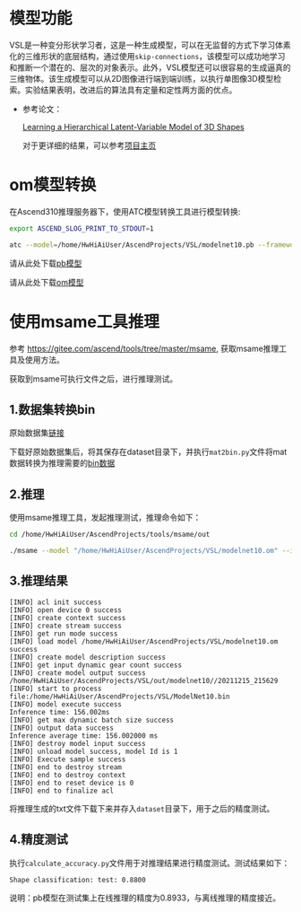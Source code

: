 # 模型功能

VSL是一种变分形状学习者，这是一种生成模型，可以在无监督的方式下学习体素化的三维形状的底层结构，通过使用`skip-connections`，该模型可以成功地学习和推断一个潜在的、层次的对象表示。此外，VSL模型还可以很容易的生成逼真的三维物体。该生成模型可以从2D图像进行端到端训练，以执行单图像3D模型检索。实验结果表明，改进后的算法具有定量和定性两方面的优点。 

- 参考论文：

    [Learning a Hierarchical Latent-Variable Model of 3D Shapes](https://arxiv.org/abs/1705.05994) 
    
    对于更详细的结果，可以参考[项目主页](https://shikun.io/projects/variational-shape-learner)


# om模型转换
在Ascend310推理服务器下，使用ATC模型转换工具进行模型转换:
```bash
export ASCEND_SLOG_PRINT_TO_STDOUT=1

atc --model=/home/HwHiAiUser/AscendProjects/VSL/modelnet10.pb --framework=3 --output=/home/HwHiAiUser/AscendProjects/VSL/modelnet10 --soc_version=Ascend310 --input_shape="Placeholder:100,30,30,30,1" --log=info --out_nodes="latent_feature:0"
```
请从此处下载[pb模型](https://canntf.obs.myhuaweicloud.com:443/vsl_zwt/vsl/pb_om/modelnet10.pb?AccessKeyId=NLVKVVAQHOUIA7ROJBEZ&Expires=1670766198&Signature=H4GOMDBr7ak8HGXRT4S03K/rJDc%3D)

请从此处下载[om模型](https://canntf.obs.myhuaweicloud.com:443/vsl_zwt/vsl/pb_om/modelnet10.om?AccessKeyId=NLVKVVAQHOUIA7ROJBEZ&Expires=1670766284&Signature=OuArsad0gLTjPmXi%2BPM4BbJUMYI%3D)


# 使用msame工具推理

参考 https://gitee.com/ascend/tools/tree/master/msame, 获取msame推理工具及使用方法。

获取到msame可执行文件之后，进行推理测试。


## 1.数据集转换bin
原始数据集[链接](https://gitee.com/link?target=https%3A%2F%2Fwww.dropbox.com%2Fsh%2Fba350678f7pbwx8%2FAAC8-2X1p4BiOKlyYuuxFcDBa%3Fdl%3D0)

下载好原始数据集后，将其保存在dataset目录下，并执行`mat2bin.py`文件将mat数据转换为推理需要的[bin数据](https://canntf.obs.myhuaweicloud.com:443/vsl_zwt/vsl/pb_om/ModelNet10.bin?AccessKeyId=NLVKVVAQHOUIA7ROJBEZ&Expires=1670766310&Signature=y6r72GUZU006/cy8PoLPUC9zHEI%3D)


## 2.推理

使用msame推理工具，发起推理测试，推理命令如下：

```bash
cd /home/HwHiAiUser/AscendProjects/tools/msame/out

./msame --model "/home/HwHiAiUser/AscendProjects/VSL/modelnet10.om" --input "/home/HwHiAiUser/AscendProjects/VSL/ModelNet10.bin" --output "/home/HwHiAiUser/AscendProjects/VSL/om/" --outfmt TXT --loop 1
```

## 3.推理结果

```
[INFO] acl init success
[INFO] open device 0 success
[INFO] create context success
[INFO] create stream success
[INFO] get run mode success
[INFO] load model /home/HwHiAiUser/AscendProjects/VSL/modelnet10.om success
[INFO] create model description success
[INFO] get input dynamic gear count success
[INFO] create model output success
/home/HwHiAiUser/AscendProjects/VSL/out/modelnet10//20211215_215629
[INFO] start to process file:/home/HwHiAiUser/AscendProjects/VSL/ModelNet10.bin
[INFO] model execute success
Inference time: 156.002ms
[INFO] get max dynamic batch size success
[INFO] output data success
Inference average time: 156.002000 ms
[INFO] destroy model input success
[INFO] unload model success, model Id is 1
[INFO] Execute sample success
[INFO] end to destroy stream
[INFO] end to destroy context
[INFO] end to reset device is 0
[INFO] end to finalize acl
```

将推理生成的txt文件下载下来并存入`dataset`目录下，用于之后的精度测试。

## 4.精度测试
执行`calculate_accuracy.py`文件用于对推理结果进行精度测试。测试结果如下：
```
Shape classification: test: 0.8800
```
说明：pb模型在测试集上在线推理的精度为0.8933，与离线推理的精度接近。
